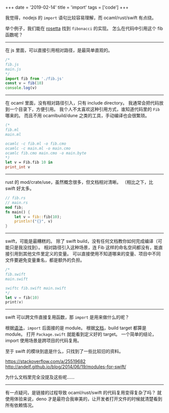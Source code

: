 +++
date = '2019-02-14'
title = 'import'
tags = ['code']
+++

我觉得，nodejs 的 `import` 语句比较容易理解，而 ocaml/rust/swift 有点绕。

举个例子，我们能在 [rosetta](https://rosettacode.org/wiki/Fibonacci_sequence) 找到 `fibonacci` 的实现。
怎么在代码中引用这个 fib 函数呢？

---

在 js 里面，可以直接引用相对路径，是最简单直观的。

```javascript
/*
fib.js
main.js
*/
import fib from './fib.js'
const v = fib(10)
console.log(v)
```

---

在 ocaml 里面，没有相对路径引入，只有 include directory。
我通常会把代码放到一个目录下，方便引用。
我个人不太喜欢这种引用方式，谁知道代码里的 `Fib` 哪来的。
而且不用 ocamlbuild/dune 之类的工具，手动编译也会很繁琐。

```ocaml
(*
fib.ml
main.ml

ocamlc -c fib.ml -o fib.cmo
ocamlc -c main.ml -o main.cmo
ocamlc fib.cmo main.cmo -o main.byte
*)
let v = Fib.fib 10 in
print_int v
```

---

rust 的 mod/crate/use，虽然概念很多，但文档相对清晰。
（相比之下，比 swift 好太多。

```rust
// fib.rs
// main.rs
mod fib;
fn main() {
    let v = fib::fib(10);
    println!("{}", v)
}
```

---

swift，可能是最糟糕的。
除了 swift build，没有任何文档教你如何完成编译（可能只是我没找到）。
相对路径引入这种场景，连 Fib 这样的命名空间都没有，能直接引用到其他文件里定义的变量。
可以直接使用不知道哪来的变量、项目中不同文件要避免变量重名，都是额外的负担。

```swift
/*
fib.swift
main.swift

swiftc fib.swift main.swift
*/
let v = fib(10)
print(v)
```

---

swift 可以跨文件直接复用函数，那 `import` 是用来做什么的呢？

根据[语法](https://docs.swift.org/swift-book/ReferenceManual/Declarations.html#ID354)，`import` 后面接的是 module。
根据[文档](https://docs.swift.org/swift-book/LanguageGuide/AccessControl.html#ID4)，build target 都算是 module。
打开 `Package.swift` 就能看到定义好的 target。
一个简单的结论，import 使用场景是跨项目的代码复用。

至于 swift 的模块到底是什么，只找到了一些比较旧的资料。

https://stackoverflow.com/a/25519682
http://andelf.github.io/blog/2014/06/19/modules-for-swift/

为什么文档里完全没提及这些呢……

---

有一点疑问，是链接的过程导致 ocaml/rust/swift 的代码复用变得复杂了吗？
就使用体验来说，deno 才是最符合我审美的，让开发者打开文件的时候就清楚看到所有依赖情况。
